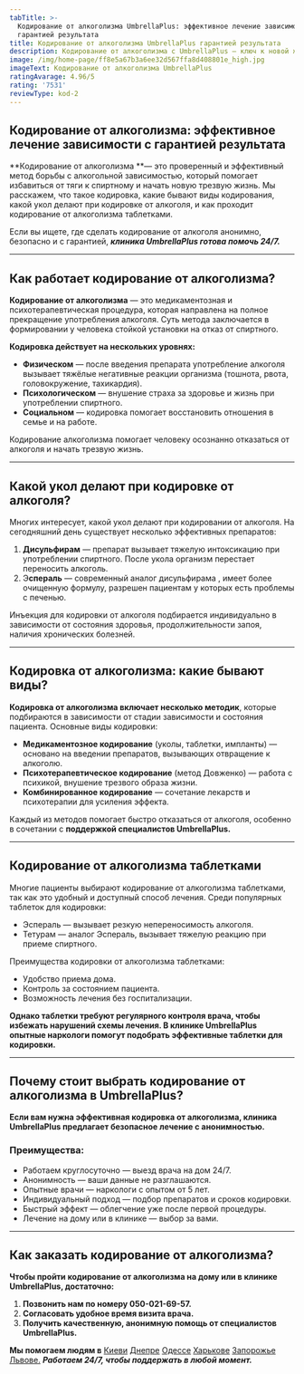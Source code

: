 ```yaml
---
tabTitle: >-
  Кодирование от алкоголизма UmbrellaPlus: эффективное лечение зависимости с
  гарантией результата
title: Кодирование от алкоголизма UmbrellaPlus гарантией результата
description: Кодирование от алкоголизма с UmbrellaPlus — ключ к новой жизни!
image: /img/home-page/ff8e5a67b3a6ee32d567ffa8d408801e_high.jpg
imageText: Кодирование от алкоголизма UmbrellaPlus
ratingAvarage: 4.96/5
rating: '7531'
reviewType: kod-2
---
```


## Кодирование от алкоголизма: эффективное лечение зависимости с гарантией результата

**Кодирование от алкоголизма **— это проверенный и эффективный метод борьбы с алкогольной зависимостью, который помогает избавиться от тяги к спиртному и начать новую трезвую жизнь. Мы расскажем, что такое кодировка, какие бывают виды кодирования, какой укол делают при кодировке от алкоголя, и как проходит кодирование от алкоголизма таблетками.

Если вы ищете, где сделать кодирование от алкоголя анонимно, безопасно и с гарантией, ***клиника UmbrellaPlus готова помочь 24/7.***

***

## Как работает кодирование от алкоголизма?

**Кодирование от алкоголизма** — это медикаментозная и психотерапевтическая процедура, которая направлена на полное прекращение употребления алкоголя. Суть метода заключается в формировании у человека стойкой установки на отказ от спиртного.

**Кодировка действует на нескольких уровнях:**

* **Физическом** — после введения препарата употребление алкоголя вызывает тяжёлые негативные реакции организма (тошнота, рвота, головокружение, тахикардия).
* **Психологическом** — внушение страха за здоровье и жизнь при употреблении спиртного.
* **Социальном** — кодировка помогает восстановить отношения в семье и на работе.

Кодирование алкоголизма помогает человеку осознанно отказаться от алкоголя и начать трезвую жизнь.

***

## Какой укол делают при кодировке от алкоголя?

Многих интересует, какой укол делают при кодировании от алкоголя. На сегодняшний день существует несколько эффективных препаратов:

1. **Дисульфирам**  — препарат вызывает тяжелую интоксикацию при употреблении спиртного. После укола организм перестает переносить алкоголь.
2. Э**спераль** — современный аналог дисульфирама , имеет более очищенную формулу, разрешен пациентам у которых есть проблемы с печенью.

Инъекция для кодировки от алкоголя подбирается индивидуально в зависимости от состояния здоровья, продолжительности запоя, наличия хронических болезней.

***

## Кодировка от алкоголизма: какие бывают виды?

**Кодировка от алкоголизма включает несколько методик**, которые подбираются в зависимости от стадии зависимости и состояния пациента. Основные виды кодировки:

* **Медикаментозное кодирование** (уколы, таблетки, импланты) — основано на введении препаратов, вызывающих отвращение к алкоголю.
* **Психотерапевтическое кодирование** (метод Довженко) — работа с психикой, внушение трезвого образа жизни.
* **Комбинированное кодирование** — сочетание лекарств и психотерапии для усиления эффекта.

Каждый из методов помогает быстро отказаться от алкоголя, особенно в сочетании с **поддержкой специалистов UmbrellaPlus.**

***

## Кодирование от алкоголизма таблетками

Многие пациенты выбирают кодирование от алкоголизма таблетками, так как это удобный и доступный способ лечения. Среди популярных таблеток для кодировки:

* Эспераль  — вызывает резкую непереносимость алкоголя.
* Тетурам — аналог Эспераль, вызывает тяжелую реакцию при приеме спиртного.

Преимущества кодировки от алкоголизма таблетками:

* Удобство приема дома.
* Контроль за состоянием пациента.
* Возможность лечения без госпитализации.

**Однако таблетки требуют регулярного контроля врача, чтобы избежать нарушений схемы лечения. В клинике UmbrellaPlus опытные наркологи помогут подобрать эффективные таблетки для кодировки.**

***

## Почему стоит выбрать кодирование от алкоголизма в UmbrellaPlus?

**Если вам нужна эффективная кодировка от алкоголизма, клиника UmbrellaPlus предлагает безопасное лечение с анонимностью.**

### Преимущества:

* Работаем круглосуточно — выезд врача на дом 24/7.
* Анонимность — ваши данные не разглашаются.
* Опытные врачи — наркологи с опытом от 5 лет.
* Индивидуальный подход — подбор препаратов и сроков кодировки.
* Быстрый эффект — облегчение уже после первой процедуры.
* Лечение на дому или в клинике — выбор за вами.

***

## Как заказать кодирование от алкоголизма?

**Чтобы пройти кодирование от алкоголизма на дому или в клинике UmbrellaPlus, достаточно:**

1. **Позвонить нам по номеру 050-021-69-57.**
2. **Согласовать удобное время визита врача.**
3. **Получить качественную, анонимную помощь от специалистов UmbrellaPlus.**

**Мы помогаем людям в** [Киеви](https://umbrella-plus.com.ua/kiev/) [Днепре](https://umbrella-plus.com.ua/dnepr/) [Одессе](https://umbrella-plus.com.ua/lechenie-alc/) [Харькове](https://umbrella-plus.com.ua/kharkiv/) [Запорожье](https://umbrella-plus.com.ua/zaporozie/) [Львове.](https://umbrella-plus.com.ua/lviv/) ***Работаем 24/7, чтобы поддержать в любой момент.***
